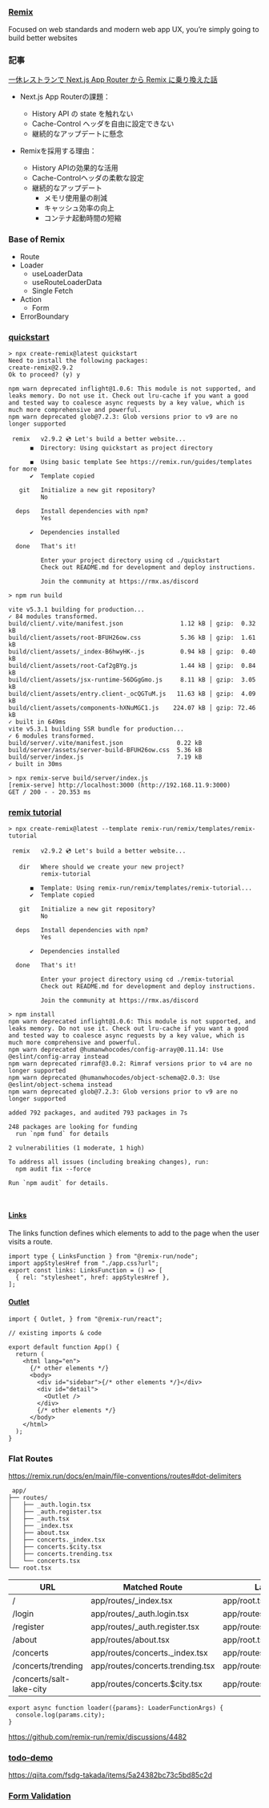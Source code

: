 ### [Remix](https://remix.run/)

Focused on web standards and modern web app UX, you’re simply going to build better websites

### 記事
[一休レストランで Next.js App Router から Remix に乗り換えた話](https://user-first.ikyu.co.jp/entry/2023/12/15/093427)

- Next.js App Routerの課題：
   - History API の state を触れない
   - Cache-Control ヘッダを自由に設定できない
   - 継続的なアップデートに懸念

- Remixを採用する理由：
   - History APIの効果的な活用
   - Cache-Controlヘッダの柔軟な設定
   - 継続的なアップデート
      - メモリ使用量の削減
      - キャッシュ効率の向上
      - コンテナ起動時間の短縮

### Base of Remix
- Route
- Loader
   - useLoaderData
   - useRouteLoaderData
   - Single Fetch
- Action
   - Form
- ErrorBoundary


### [quickstart](https://remix.run/docs/en/2.9.2/start/quickstart)
```
> npx create-remix@latest quickstart
Need to install the following packages:
create-remix@2.9.2
Ok to proceed? (y) y

npm warn deprecated inflight@1.0.6: This module is not supported, and leaks memory. Do not use it. Check out lru-cache if you want a good and tested way to coalesce async requests by a key value, which is much more comprehensive and powerful.
npm warn deprecated glob@7.2.3: Glob versions prior to v9 are no longer supported

 remix   v2.9.2 💿 Let's build a better website...
      ◼  Directory: Using quickstart as project directory

      ◼  Using basic template See https://remix.run/guides/templates for more
      ✔  Template copied

   git   Initialize a new git repository?
         No

  deps   Install dependencies with npm?
         Yes

      ✔  Dependencies installed

  done   That's it!

         Enter your project directory using cd ./quickstart
         Check out README.md for development and deploy instructions.

         Join the community at https://rmx.as/discord

> npm run build

vite v5.3.1 building for production...
✓ 84 modules transformed.
build/client/.vite/manifest.json                1.12 kB │ gzip:  0.32 kB
build/client/assets/root-BFUH26ow.css           5.36 kB │ gzip:  1.61 kB
build/client/assets/_index-B6hwyHK-.js          0.94 kB │ gzip:  0.40 kB
build/client/assets/root-Caf2gBYg.js            1.44 kB │ gzip:  0.84 kB
build/client/assets/jsx-runtime-56DGgGmo.js     8.11 kB │ gzip:  3.05 kB
build/client/assets/entry.client-_ocQGTuM.js   11.63 kB │ gzip:  4.09 kB
build/client/assets/components-hXNuMGC1.js    224.07 kB │ gzip: 72.46 kB
✓ built in 649ms
vite v5.3.1 building SSR bundle for production...
✓ 6 modules transformed.
build/server/.vite/manifest.json               0.22 kB
build/server/assets/server-build-BFUH26ow.css  5.36 kB
build/server/index.js                          7.19 kB
✓ built in 30ms

> npx remix-serve build/server/index.js
[remix-serve] http://localhost:3000 (http://192.168.11.9:3000)
GET / 200 - - 20.353 ms

```

### [remix tutorial](https://remix.run/docs/en/2.9.2/start/tutorial#remix-tutorial)

```
> npx create-remix@latest --template remix-run/remix/templates/remix-tutorial

 remix   v2.9.2 💿 Let's build a better website...

   dir   Where should we create your new project?
         remix-tutorial

      ◼  Template: Using remix-run/remix/templates/remix-tutorial...
      ✔  Template copied

   git   Initialize a new git repository?
         No

  deps   Install dependencies with npm?
         Yes

      ✔  Dependencies installed

  done   That's it!

         Enter your project directory using cd ./remix-tutorial
         Check out README.md for development and deploy instructions.

         Join the community at https://rmx.as/discord

> npm install        
npm warn deprecated inflight@1.0.6: This module is not supported, and leaks memory. Do not use it. Check out lru-cache if you want a good and tested way to coalesce async requests by a key value, which is much more comprehensive and powerful.
npm warn deprecated @humanwhocodes/config-array@0.11.14: Use @eslint/config-array instead
npm warn deprecated rimraf@3.0.2: Rimraf versions prior to v4 are no longer supported
npm warn deprecated @humanwhocodes/object-schema@2.0.3: Use @eslint/object-schema instead
npm warn deprecated glob@7.2.3: Glob versions prior to v9 are no longer supported

added 792 packages, and audited 793 packages in 7s

248 packages are looking for funding
  run `npm fund` for details

2 vulnerabilities (1 moderate, 1 high)

To address all issues (including breaking changes), run:
  npm audit fix --force

Run `npm audit` for details.



```


#### [Links](https://remix.run/docs/en/2.9.2/route/links)

The links function defines which <link> elements to add to the page when the user visits a route.

```
import type { LinksFunction } from "@remix-run/node";
import appStylesHref from "./app.css?url";
export const links: LinksFunction = () => [
  { rel: "stylesheet", href: appStylesHref },
];
```

#### [Outlet](https://remix.run/docs/en/2.9.2/components/outlet)
```
import { Outlet, } from "@remix-run/react";

// existing imports & code

export default function App() {
  return (
    <html lang="en">
      {/* other elements */}
      <body>
        <div id="sidebar">{/* other elements */}</div>
        <div id="detail">
          <Outlet />
        </div>
        {/* other elements */}
      </body>
    </html>
  );
}
```



### Flat Routes
https://remix.run/docs/en/main/file-conventions/routes#dot-delimiters
```
 app/
├── routes/
│   ├── _auth.login.tsx
│   ├── _auth.register.tsx
│   ├── _auth.tsx
│   ├── _index.tsx
│   ├── about.tsx
│   ├── concerts._index.tsx
│   ├── concerts.$city.tsx
│   ├── concerts.trending.tsx
│   └── concerts.tsx
└── root.tsx

```

URL |	Matched Route	|	Layout
-- | -- | --
/	|	app/routes/_index.tsx	|	app/root.tsx
/login	|	app/routes/_auth.login.tsx	|	app/routes/_auth.tsx
/register	|	app/routes/_auth.register.tsx	|	app/routes/_auth.tsx
/about	|	app/routes/about.tsx	|	app/root.tsx
/concerts	|	app/routes/concerts._index.tsx	|	app/routes/concerts.tsx
/concerts/trending	|	app/routes/concerts.trending.tsx	|	app/routes/concerts.tsx
/concerts/salt-lake-city	|	app/routes/concerts.$city.tsx	|	app/routes/concerts.tsx

```
export async function loader({params}: LoaderFunctionArgs) {
  console.log(params.city);
}
```

https://github.com/remix-run/remix/discussions/4482


### [todo-demo](https://dev.classmethod.jp/articles/remix-form-component/)

https://qiita.com/fsdg-takada/items/5a24382bc73c5bd85c2d


### [Form Validation](https://zenn.dev/chimame/articles/b10d7e5f5011f9)